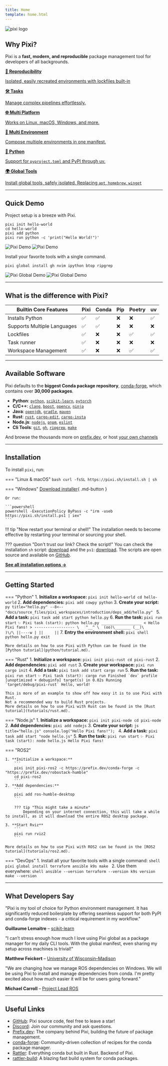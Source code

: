 ```yaml
---
title: Home
template: home.html
---
```


![pixi logo](assets/banner.svg)

## Why Pixi?

Pixi is a **fast, modern, and reproducible** package management tool for developers of all backgrounds.

<div class="feature-grid">
    <a href="workspace/lockfile">
      <div class="feature-card">
              <strong>🔄 Reproducibility</strong>
              <p>Isolated, easily recreated environments with lockfiles built-in</p>
      </div>
    </a>
    <a href="workspace/advanced_tasks/">
      <div class="feature-card">
          <strong>🛠️ Tasks</strong>
          <p>Manage complex pipelines effortlessly.</p>
      </div>
    </a>
    <a href="workspace/multi_platform_configuration/">
      <div class="feature-card">
          <strong>🌐 Multi Platform</strong>
          <p>Works on Linux, macOS, Windows, and more.</p>
      </div>
    </a>
    <a href="workspace/multi_environment/">
      <div class="feature-card">
          <strong>🧩 Multi Environment</strong>
          <p>Compose multiple environments in one manifest.</p>
      </div>
    </a>
    <a href="python/tutorial/">
      <div class="feature-card">
          <strong>🐍 Python</strong>
          <p>Support for <code>pyproject.toml</code> and PyPI through uv.</p>
      </div>
    </a>
    <a href="global_tools/introduction/">
      <div class="feature-card">
          <strong>🌍 Global Tools</strong>
          <p>Install global tools, safely isolated. Replacing <code>apt</code>, <code>homebrew</code>, <code>winget</code></p>
      </div>
    </a>
</div>

---

## Quick Demo

Project setup is a breeze with Pixi.

```shell
pixi init hello-world
cd hello-world
pixi add python
pixi run python -c 'print("Hello World!")'
```

![Pixi Demo](assets/vhs-tapes/pixi_project_demo_light.gif#only-light)
![Pixi Demo](assets/vhs-tapes/pixi_project_demo_dark.gif#only-dark)

Install your favorite tools with a single command.

```shell
pixi global install gh nvim ipython btop ripgrep
```

![Pixi Global Demo](assets/vhs-tapes/pixi_global_demo_light.gif#only-light)
![Pixi Global Demo](assets/vhs-tapes/pixi_global_demo_dark.gif#only-dark)

---

## What is the difference with Pixi?

| Builtin Core Features       | Pixi | Conda | Pip | Poetry | uv |
|-----------------------------|------|-------|-----|--------|----|
| Installs Python             | ✅    | ✅     | ❌   | ❌      | ✅  |
| Supports Multiple Languages | ✅    | ✅     | ❌   | ❌      | ❌  |
| Lockfiles                   | ✅    | ❌     | ❌   | ✅      | ✅  |
| Task runner                 | ✅    | ❌     | ❌   | ❌      | ❌  |
| Workspace Management        | ✅    | ❌     | ❌   | ✅      | ✅  |

---

## Available Software

Pixi defaults to the **biggest Conda package repository**, [conda-forge](https://conda-forge.org/), which contains over
**30,000 packages**.

- **Python**: [`python`](https://prefix.dev/channels/conda-forge/packages/python), [`scikit-learn`](https://prefix.dev/channels/conda-forge/packages/scikit-learn), [`pytorch`](https://prefix.dev/channels/conda-forge/packages/pytorch)
- **C/C++**: [`clang`](https://prefix.dev/channels/conda-forge/packages/clang), [`boost`](https://prefix.dev/channels/conda-forge/packages/libboost-devel), [`opencv`](https://prefix.dev/channels/conda-forge/packages/opencv), [`ninja`](https://prefix.dev/channels/conda-forge/packages/ninja)
- **Java**: [`openjdk`](https://prefix.dev/channels/conda-forge/packages/openjdk), [`gradle`](https://prefix.dev/channels/conda-forge/packages/gradle), [`maven`](https://prefix.dev/channels/conda-forge/packages/maven)
- **Rust**: [`rust`](https://prefix.dev/channels/conda-forge/packages/rust), [`cargo-edit`](https://prefix.dev/channels/conda-forge/packages/cargo-edit), [`cargo-insta`](https://prefix.dev/channels/conda-forge/packages/cargo-insta)
- **Node.js**: [`nodejs`](https://prefix.dev/channels/conda-forge/packages/nodejs), [`pnpm`](https://prefix.dev/channels/conda-forge/packages/pnpm), [`eslint`](https://prefix.dev/channels/conda-forge/packages/eslint)
- **Cli Tools**: [`git`](https://prefix.dev/channels/conda-forge/packages/git), [`gh`](https://prefix.dev/channels/conda-forge/packages/gh), [`ripgrep`](https://prefix.dev/channels/conda-forge/packages/ripgrep), [`make`](https://prefix.dev/channels/conda-forge/packages/make)

And browse the thousands more on [prefix.dev](https://prefix.dev/), or host [your own channels](https://prefix.dev/channels/)

---

## Installation

To install `pixi`, run:

=== "Linux & macOS"
    ```bash
    curl -fsSL https://pixi.sh/install.sh | sh
    ```

=== "Windows"
    [Download installer](https://github.com/prefix-dev/pixi/releases/latest/download/pixi-x86_64-pc-windows-msvc.msi){ .md-button }

    Or run:

    ```powershell
    powershell -ExecutionPolicy ByPass -c "irm -useb https://pixi.sh/install.ps1 | iex"
    ```

!!! tip "Now restart your terminal or shell!"
    The installation needs to become effective by restarting your terminal or sourcing your shell.

??? question "Don't trust our link? Check the script!"
    You can check the installation `sh` script: [download](https://pixi.sh/install.sh) and the `ps1`: [download](https://pixi.sh/install.ps1).
    The scripts are open source and available on [GitHub](https://github.com/prefix-dev/pixi/tree/main/install).

[**See all installation options →**](installation.md)

---

## Getting Started

=== "Python"
    1. **Initialize a workspace:**
    ```
    pixi init hello-world
    cd hello-world
    ```
    2. **Add dependencies:**
        ```
        pixi add cowpy python
        ```
    3. **Create your script:**
        ```py title="hello.py"
        --8<-- "docs/source_files/pixi_workspaces/introduction/deps_add/hello.py"
        ```
    5. **Add a task:**
        ```
        pixi task add start python hello.py
        ```
    6. **Run the task:**
        ```
        pixi run start
        ```
        ```
        ✨ Pixi task (start): python hello.py
         __________________
         < Hello Pixi fans! >
         ------------------
              \   ^__^
               \  (oo)\_______
                  (__)\       )\/\
                    ||----w |
                    ||     ||
        ```
    7. **Entry the environment shell:**
        ```
        pixi shell
        python hello.py
        exit
        ```

    More details on how to use Pixi with Python can be found in the [Python tutorial](python/tutorial.md).

=== "Rust"
    1. **Initialize a workspace:**
        ```
        pixi init pixi-rust
        cd pixi-rust
    ```
    2. **Add dependencies:**
        ```
        pixi add rust
        ```
    3. **Create your workspace:**
        ```
        pixi run cargo init
        ```
    4. **Add a task:**
        ```
        pixi task add start cargo run
        ```
    5. **Run the task:**
        ```
        pixi run start
        ```
        ```
        ✨ Pixi task (start): cargo run
            Finished `dev` profile [unoptimized + debuginfo] target(s) in 0.02s
             Running `target/debug/pixi-rust`
        Hello, world!
        ```

    This is more of an example to show off how easy it is to use Pixi with Rust.
    Not a recommended way to build Rust projects.
    More details on how to use Pixi with Rust can be found in the [Rust tutorial](tutorials/rust.md).

=== "Node.js"
    1. **Initialize a workspace:**
        ```
        pixi init pixi-node
        cd pixi-node
        ```
    2. **Add dependencies:**
        ```
        pixi add nodejs
        ```
    3. **Create your script:**
        ```js title="hello.js"
        console.log("Hello Pixi fans!");
        ```
    4. **Add a task:**
        ```
        pixi task add start "node hello.js"
        ```
    5. **Run the task:**
        ```
        pixi run start
        ```
        ```
        ✨ Pixi task (start): node hello.js
        Hello Pixi fans!
        ```

=== "ROS2"

    1. **Initialize a workspace:**
        ```
        pixi init pixi-ros2 -c https://prefix.dev/conda-forge -c "https://prefix.dev/robostack-humble"
        cd pixi-ros2
        ```
    2. **Add dependencies:**
        ```
        pixi add ros-humble-desktop
        ```

        ??? tip "This might take a minute"
            Depending on your internet connection, this will take a while to install, as it will download the entire ROS2 desktop package.

    3. **Start Rviz**
        ```
        pixi run rviz2
        ```

    More details on how to use Pixi with ROS2 can be found in the [ROS2 tutorial](tutorials/ros2.md).

=== "DevOps"
    1. Install all your favorite tools with a single command:
    ```shell
    pixi global install terraform ansible k9s make
    ```
    2. Use them everywhere:
    ```shell
    ansible --version
    terraform --version
    k9s version
    make --version
    ```


---

## What Developers Say

<div class="quote-scroll-wrapper">
  <div class="quote-scroll">
    <div class="quote-card">
      <p>"Pixi is my tool of choice for Python environment management. It has significantly reduced boilerplate by offering seamless support for both PyPI and conda-forge indexes - a critical requirement in my workflow."</p>
      <strong>Guillaume Lemaitre</strong> – <a href="https://scikit-learn.org">scikit-learn</a>
    </div>
    <div class="quote-card">
      <p>"I can’t stress enough how much I love using Pixi global as a package manager for my daily CLI tools. With the global manifest, even sharing my setup across machines is trivial!"</p>
      <strong>Matthew Feickert</strong> – <a href="https://www.wisc.edu/">University of Wisconsin–Madison</a>
    </div>
    <div class="quote-card">
      <p>"We are changing how we manage ROS dependencies on Windows. We will be using Pixi to install and manage dependencies from conda. I'm pretty excited about how much easier it will be for users going forward."</p>
      <strong>Michael Carroll</strong> – <a href="https://www.ros.org/">Project Lead ROS</a>
    </div>
  </div>
</div>

---

## Useful Links

- [GitHub](https://github.com/prefix-dev/pixi): Pixi source code, feel free to leave a star!
- [Discord](https://discord.gg/kKV8ZxyzY4): Join our community and ask questions.
- [Prefix.dev](https://prefix.dev/): The company behind Pixi, building the future of package management.
- [conda-forge](https://conda-forge.org/): Community-driven collection of recipes for the conda package manager.
- [Rattler](https://github.com/conda/rattler): Everything conda but built in Rust. Backend of Pixi.
- [rattler-build](https://rattler.build): A blazing fast build system for conda packages.
